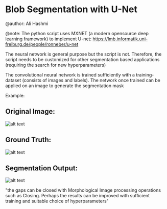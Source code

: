 # Blob Segmentation with U-Net

@author: Ali Hashmi

@note: The python script uses MXNET (a modern opensource deep learning framework) to implement U-net: https://lmb.informatik.uni-freiburg.de/people/ronneber/u-net

The neural network is general purpose but the script is not. Therefore, the script needs to be customized for other segmentation 
based applications (requiring the search for  new hyperparameters)

The convolutional neural network is trained sufficiently with a training-dataset (consists of images and labels). The network once trained can be applied on an image to generate the segmentation mask

Example:

## Original Image:

![alt text](https://github.com/alihashmiii/blobsegmentation/blob/master/for%20readme/image300.tif)




## Ground Truth:

![alt text](https://github.com/alihashmiii/blobsegmentation/blob/master/for%20readme/Mask300.tif)



## Segmentation Output:

![alt text](https://github.com/alihashmiii/blobsegmentation/blob/master/for%20readme/segmentationOutput.tif)



"the gaps can be closed with Morphological Image processing operations such as Closing. Perhaps the results can be improved with sufficient training and suitable choice of hyperparameters"
